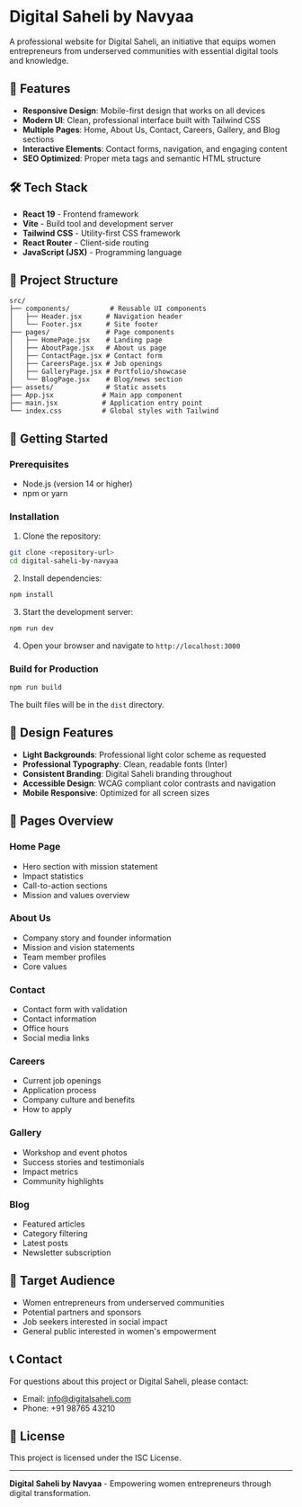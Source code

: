# Digital Saheli by Navyaa

A professional website for Digital Saheli, an initiative that equips women entrepreneurs from underserved communities with essential digital tools and knowledge.

## 🚀 Features

- **Responsive Design**: Mobile-first design that works on all devices
- **Modern UI**: Clean, professional interface built with Tailwind CSS
- **Multiple Pages**: Home, About Us, Contact, Careers, Gallery, and Blog sections
- **Interactive Elements**: Contact forms, navigation, and engaging content
- **SEO Optimized**: Proper meta tags and semantic HTML structure

## 🛠️ Tech Stack

- **React 19** - Frontend framework
- **Vite** - Build tool and development server
- **Tailwind CSS** - Utility-first CSS framework
- **React Router** - Client-side routing
- **JavaScript (JSX)** - Programming language

## 📁 Project Structure

```
src/
├── components/          # Reusable UI components
│   ├── Header.jsx      # Navigation header
│   └── Footer.jsx      # Site footer
├── pages/              # Page components
│   ├── HomePage.jsx    # Landing page
│   ├── AboutPage.jsx   # About us page
│   ├── ContactPage.jsx # Contact form
│   ├── CareersPage.jsx # Job openings
│   ├── GalleryPage.jsx # Portfolio/showcase
│   └── BlogPage.jsx    # Blog/news section
├── assets/             # Static assets
├── App.jsx            # Main app component
├── main.jsx           # Application entry point
└── index.css          # Global styles with Tailwind
```

## 🚀 Getting Started

### Prerequisites

- Node.js (version 14 or higher)
- npm or yarn

### Installation

1. Clone the repository:
```bash
git clone <repository-url>
cd digital-saheli-by-navyaa
```

2. Install dependencies:
```bash
npm install
```

3. Start the development server:
```bash
npm run dev
```

4. Open your browser and navigate to `http://localhost:3000`

### Build for Production

```bash
npm run build
```

The built files will be in the `dist` directory.

## 🎨 Design Features

- **Light Backgrounds**: Professional light color scheme as requested
- **Professional Typography**: Clean, readable fonts (Inter)
- **Consistent Branding**: Digital Saheli branding throughout
- **Accessible Design**: WCAG compliant color contrasts and navigation
- **Mobile Responsive**: Optimized for all screen sizes

## 📱 Pages Overview

### Home Page
- Hero section with mission statement
- Impact statistics
- Call-to-action sections
- Mission and values overview

### About Us
- Company story and founder information
- Mission and vision statements
- Team member profiles
- Core values

### Contact
- Contact form with validation
- Contact information
- Office hours
- Social media links

### Careers
- Current job openings
- Application process
- Company culture and benefits
- How to apply

### Gallery
- Workshop and event photos
- Success stories and testimonials
- Impact metrics
- Community highlights

### Blog
- Featured articles
- Category filtering
- Latest posts
- Newsletter subscription

## 🎯 Target Audience

- Women entrepreneurs from underserved communities
- Potential partners and sponsors
- Job seekers interested in social impact
- General public interested in women's empowerment

## 📞 Contact

For questions about this project or Digital Saheli, please contact:
- Email: info@digitalsaheli.com
- Phone: +91 98765 43210

## 📄 License

This project is licensed under the ISC License.

---

**Digital Saheli by Navyaa** - Empowering women entrepreneurs through digital transformation.

